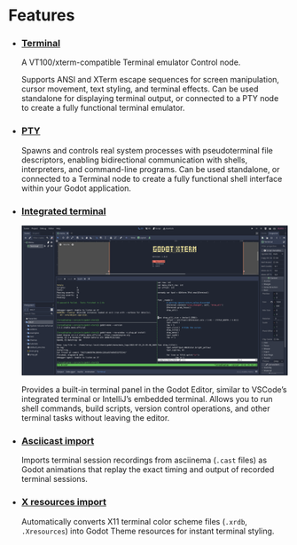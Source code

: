 # Features

- ### [Terminal](/getting_started/terminal_node.md)

  A VT100/xterm-compatible Terminal emulator Control node.

  Supports ANSI and XTerm escape sequences for screen manipulation, cursor movement, text styling, and terminal effects. Can be used standalone for displaying terminal output, or connected to a PTY node to create a fully functional terminal emulator.

- ### [PTY](/getting_started/pty_node.md)

  Spawns and controls real system processes with pseudoterminal file descriptors, enabling bidirectional communication with shells, interpreters, and command-line programs. Can be used standalone, or connected to a Terminal node to create a fully functional shell interface within your Godot application.

- ### [Integrated terminal](/tutorials/integrated_terminal.md)

  <a href="/_images/screenshot_editor.png">![](../_static/images/screenshot_editor.png)</a>

  Provides a built-in terminal panel in the Godot Editor, similar to VSCode’s integrated terminal or IntelliJ’s embedded terminal.
  Allows you to run shell commands, build scripts, version control operations, and other terminal tasks without leaving the editor.

- ### [Asciicast import](/tutorials/import_plugins.md#asciicast)

  Imports terminal session recordings from asciinema (`.cast` files) as Godot animations that replay the exact timing and output of recorded terminal sessions.

- ### [X resources import](/tutorials/import_plugins.md#x-resources)

  Automatically converts X11 terminal color scheme files (`.xrdb`, `.Xresources`) into Godot Theme resources for instant terminal styling.
